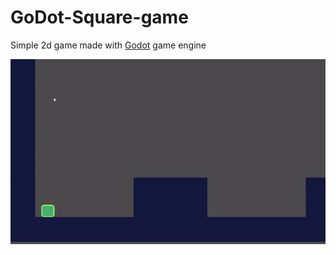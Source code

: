 # GoDot-Square-game
Simple 2d game made with [Godot](https://github.com/godotengine/godot) game engine

![Alt Text](https://github.com/gaurang98671/Godot-Square-game/blob/main/gifs/game.gif)
